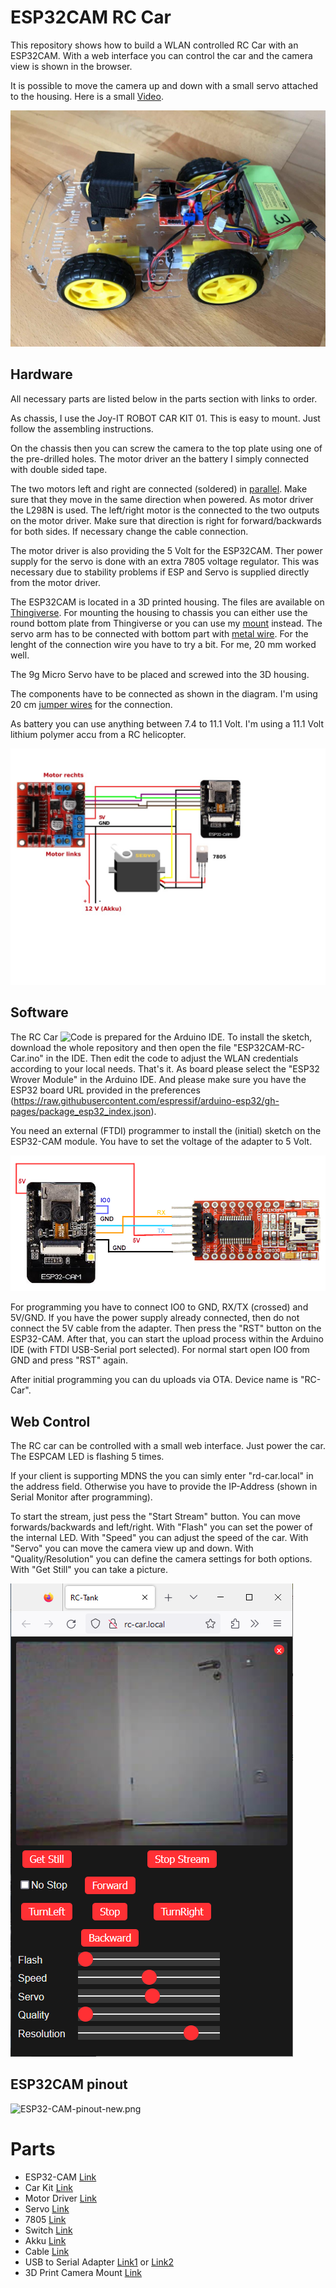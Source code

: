 # ESP32CAM RC Car

This repository shows how to build a WLAN controlled RC Car with an ESP32CAM.
With a web interface you can control the car and the camera view is shown in the browser. 

It is possible to move the camera up and down with a small servo attached to the housing. Here is a small [Video](https://www.dropbox.com/s/yz9jac4miu72km5/IMG_2094.MOV?dl=0).

![RC-Car1](RC-Car1.JPG)

## Hardware
All necessary parts are listed below in the parts section with links to order. 

As chassis, I use the Joy-IT ROBOT CAR KIT 01. This is easy to mount. Just follow the assembling instructions.

On the chassis then you can screw the camera to the top plate using one of the pre-drilled holes. The motor driver an the battery I simply connected with double sided tape.

The two motors left and right are connected (soldered) in [parallel](Motor.jpg). Make sure that they move in the same direction when powered. As motor driver the L298N is used. The left/right motor is the connected to the two outputs on the motor driver. Make sure that direction is right for forward/backwards for both sides. If necessary change the cable connection. 

The motor driver is also providing the 5 Volt for the ESP32CAM. Ther power supply for the servo is done with an extra 7805 voltage regulator. This was necessary due to stability problems if ESP and Servo is supplied directly from the motor driver.

The ESP32CAM is located in a 3D printed housing. The files are available on [Thingiverse](https://www.thingiverse.com/thing:3579507). For mounting the housing to chassis you can either use the round bottom plate from Thingiverse or you can use my [mount](https://github.com/AK-Homberger/ESP32CAM_RC-CAR/blob/master/ESP32Cam-Mount2.stl) instead. The servo arm has to be connected with bottom part with [metal wire](Servo.JPG). For the lenght of the connection wire you have to try a bit. For me, 20 mm worked well.

The 9g Micro Servo have to be placed and screwed into the 3D housing.

The components have to be connected as shown in the diagram. I'm using 20 cm [jumper wires](https://www.reichelt.de/entwicklerboards-steckbrueckenkabel-20cm-3x-20-kabel-debo-kabelset8-p280591.html?&nbc=1) for the connection.

As battery you can use anything between 7.4 to 11.1 Volt. I'm using a 11.1 Volt lithium polymer accu from a RC helicopter.

![Wiring](ESP32-CAM-RC-Car.jpg)

## Software
The RC Car ![Code](https://github.com/AK-Homberger/ESP32CAM_RC-CAR/blob/master/ESP32CAM-RC-Car/ESP32CAM-RC-Car.ino) is prepared for the Arduino IDE. To install the sketch, download the whole repository and then open the file "ESP32CAM-RC-Car.ino" in the IDE. Then edit the code to adjust the WLAN credentials according to your local needs. That's it. As board please select the "ESP32 Wrover Module" in the Arduino IDE. And please make sure you have the ESP32 board URL provided in the preferences (https://raw.githubusercontent.com/espressif/arduino-esp32/gh-pages/package_esp32_index.json).

You need an external (FTDI) programmer to install the (initial) sketch on the ESP32-CAM module. You have to set the voltage of the adapter to 5 Volt.

![FTDI](https://github.com/AK-Homberger/Alexa-Alarm-System-ESP32CAM/blob/main/Pictures/ESP32-CAM-FTDI-v2.png)

For programming you have to connect IO0 to GND, RX/TX (crossed) and 5V/GND. If you have the power supply already connected, then do not connect the 5V cable from the adapter. Then press the "RST" button on the ESP32-CAM. After that, you can start the upload process within the Arduino IDE (with FTDI USB-Serial port selected). For normal start open IO0 from GND and press "RST" again. 

After initial programming you can du uploads via OTA. Device name is "RC-Car".

## Web Control
The RC car can be controlled with a small web interface. Just power the car. The ESPCAM LED is flashing 5 times.

If your client is supporting MDNS the you can simly enter "rd-car.local" in the address field. Otherwise you have to provide the IP-Address (shown in Serial Monitor after programming).

To start the stream, just pess the "Start Stream" button. You can move forwards/backwards and left/right. With "Flash" you can set the power of the internal LED. With "Speed" you can adjust the speed of the car. With "Servo" you can move the camera view up and down. With "Quality/Resolution" you can define the camera settings for both options. With "Get Still" you can take a picture.

![Interface](Web-Interface.png)

## ESP32CAM pinout
![ESP32-CAM-pinout-new.png](https://github.com/PepeTheFroggie/ESP32CAM_RCTANK/blob/master/ESP32-CAM-pinout-new.png)

# Parts
- ESP32-CAM [Link](https://www.reichelt.de/entwicklerboards-esp32-kamera-2mp-25--debo-cam-esp32-p266036.html?&nbc=1)
- Car Kit [Link](https://www.reichelt.de/roboter-fahrgestell-kit-fuer-alle-arduino-systeme-robot-car-kit-01-p219024.html?&nbc=1)
- Motor Driver [Link](https://www.reichelt.de/entwicklerboards-motodriver2-l298n-debo-motodriver2-p202829.html?&nbc=1)
- Servo [Link](https://www.reichelt.de/servo-high-end-micro-analog-jamara-033212-p238316.html?&nbc=1)
- 7805 [Link](https://www.reichelt.de/festspannungsregler-5-v-1-5-a-to-220-3-ua-7805-ckcs-p189073.html?&nbc=1)
- Switch [Link](https://www.reichelt.de/miniatur-kippschalter-ein-aus-ein-3-a-250-v-goobay-10022-p285989.html?&nbc=1)
- Akku [Link](https://www.reichelt.de/akku-pack-li-polymer-7-4-v-900-mah-rd-xt-900-s2-p336955.html?&nbc=1)
- Cable [Link](https://www.reichelt.de/entwicklerboards-steckbrueckenkabel-20cm-3x-20-kabel-debo-kabelset8-p280591.html?&nbc=1)
- USB to Serial Adapter [Link1](https://www.reichelt.de/entwicklerboards-microusb-buchse-auf-uart-ft232-debo-musb2uart-3-p266053.html?&nbc=1) or [Link2](https://www.amazon.de/dp/B07R17BMTL/ref=sspa_dk_detail_2?psc=1&pd_rd_i=B07R17BMTL&pd_rd_w=ctPSK&pf_rd_p=4060291c-d237-411a-a3fe-4e44df687a4d&pd_rd_wg=enKhZ&pf_rd_r=B02DJZMKW4QRHKBN627Q&pd_rd_r=829304f2-0444-4fec-88dc-e2af9109243b&spLa=ZW5jcnlwdGVkUXVhbGlmaWVyPUExRVI5V0dQMjFTMjg2JmVuY3J5cHRlZElkPUEwOTIzOTg1MUhUSVNEQ1M2T0lSVSZlbmNyeXB0ZWRBZElkPUEwNTM1MjQ4SldZRlhJQlI0UzNVJndpZGdldE5hbWU9c3BfZGV0YWlsJmFjdGlvbj1jbGlja1JlZGlyZWN0JmRvTm90TG9nQ2xpY2s9dHJ1ZQ==)
- 3D Print Camera Mount [Link](https://www.thingiverse.com/thing:3579507)
